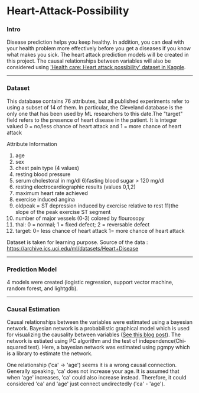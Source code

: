 # Heart-Attack-Possibility

### Intro
Disease prediction helps you keep healthy. In addition, you can deal with your health problem more effectively before you get a diseases if you know what makes you sick. The heart attack prediction models will be created in this project. The causal relationships between variables will also be considered using ['Health care: Heart attack possibility' dataset in Kaggle](https://www.kaggle.com/nareshbhat/health-care-data-set-on-heart-attack-possibility).

---

### Dataset
This database contains 76 attributes, but all published experiments refer to using a subset of 14 of them. In particular, the Cleveland database is the only one that has been used by ML researchers to
this date.The "target" field refers to the presence of heart disease in the patient. It is integer valued 0 = no/less chance of heart attack and 1 = more chance of heart attack

Attribute Information
1) age
2) sex
3) chest pain type (4 values)
4) resting blood pressure
5) serum cholestoral in mg/dl
6)fasting blood sugar > 120 mg/dl
7) resting electrocardiographic results (values 0,1,2)
8) maximum heart rate achieved
9) exercise induced angina
10) oldpeak = ST depression induced by exercise relative to rest
11)the slope of the peak exercise ST segment
12) number of major vessels (0-3) colored by flourosopy
13) thal: 0 = normal; 1 = fixed defect; 2 = reversable defect
14) target: 0= less chance of heart attack 1= more chance of heart attack

Dataset is taken for learning purpose. Source of the data : https://archive.ics.uci.edu/ml/datasets/Heart+Disease

---

### Prediction Model
4 models were created (logistic regression, support vector machine, random forest, and lightgdb).


---

### Causal Estimation
Causal relationships between the variables were estimated using a bayesian network. Bayesian network is a probabilistic graphical model which is used for visualizing the causality between variables ([See this blog post](https://deepmind.com/blog/article/Causal_Bayesian_Networks)). The network is estiated using PC algorithm and the test of independence(Chi-squared test). Here, a bayesian network was estimated using pgmpy which is a library to estimate the network.


One relationship ('ca' -> 'age') seems it is a wrong causal connection. Generally speaking, 'ca' does not increase your age. It is assumed that when 'age' increases, 'ca' could also increase instead. Therefore, it could considered 'ca' and 'age' just connect undirectedly ('ca' - 'age').
